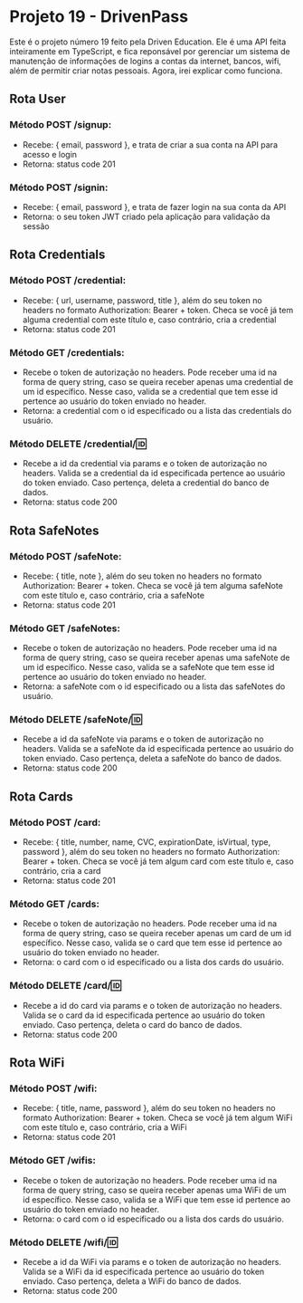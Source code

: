 # Projeto 19 - DrivenPass

Este é o projeto número 19 feito pela Driven Education. Ele é uma API feita inteiramente em TypeScript, e fica reponsável por gerenciar um sistema de manutenção de informações de logins a contas da internet, bancos, wifi, além de permitir criar notas pessoais. Agora, irei explicar como funciona.

## Rota User

### Método POST /signup:
- Recebe: { email, password }, e trata de criar a sua conta na API para acesso e login
- Retorna: status code 201

### Método POST /signin:
- Recebe: { email, password }, e trata de fazer login na sua conta da API
- Retorna: o seu token JWT criado pela aplicação para validação da sessão

## Rota Credentials

### Método POST /credential:
- Recebe: { url, username, password, title }, além do seu token no headers no formato Authorization: Bearer + token. Checa se você já tem alguma credential com este título e, caso contrário, cria a credential
- Retorna: status code 201

### Método GET /credentials:
- Recebe o token de autorização no headers. Pode receber uma id na forma de query string, caso se queira receber apenas uma credential de um id específico. Nesse caso, valida se a credential que tem esse id pertence ao usuário do token enviado no header.
- Retorna: a credential com o id especificado ou a lista das credentials do usuário.

### Método DELETE /credential/:id:
- Recebe a id da credential via params e o token de autorização no headers. Valida se a credential da id especificada pertence ao usuário do token enviado. Caso pertença, deleta a credential do banco de dados.
- Retorna: status code 200

## Rota SafeNotes

### Método POST /safeNote:
- Recebe: { title, note }, além do seu token no headers no formato Authorization: Bearer + token. Checa se você já tem alguma safeNote com este título e, caso contrário, cria a safeNote
- Retorna: status code 201

### Método GET /safeNotes:
- Recebe o token de autorização no headers. Pode receber uma id na forma de query string, caso se queira receber apenas uma safeNote de um id específico. Nesse caso, valida se a safeNote que tem esse id pertence ao usuário do token enviado no header.
- Retorna: a safeNote com o id especificado ou a lista das safeNotes do usuário.

### Método DELETE /safeNote/:id:
- Recebe a id da safeNote via params e o token de autorização no headers. Valida se a safeNote da id especificada pertence ao usuário do token enviado. Caso pertença, deleta a safeNote do banco de dados.
- Retorna: status code 200

## Rota Cards

### Método POST /card:
- Recebe: { title, number, name, CVC, expirationDate, isVirtual, type, password }, além do seu token no headers no formato Authorization: Bearer + token. Checa se você já tem algum card com este título e, caso contrário, cria a card
- Retorna: status code 201

### Método GET /cards:
- Recebe o token de autorização no headers. Pode receber uma id na forma de query string, caso se queira receber apenas um card de um id específico. Nesse caso, valida se o card que tem esse id pertence ao usuário do token enviado no header.
- Retorna: o card com o id especificado ou a lista dos cards do usuário.

### Método DELETE /card/:id:
- Recebe a id do card via params e o token de autorização no headers. Valida se o card da id especificada pertence ao usuário do token enviado. Caso pertença, deleta o card do banco de dados.
- Retorna: status code 200

## Rota WiFi

### Método POST /wifi:
- Recebe: { title, name, password }, além do seu token no headers no formato Authorization: Bearer + token. Checa se você já tem algum WiFi com este título e, caso contrário, cria a WiFi
- Retorna: status code 201

### Método GET /wifis:
- Recebe o token de autorização no headers. Pode receber uma id na forma de query string, caso se queira receber apenas uma WiFi de um id específico. Nesse caso, valida se a WiFi que tem esse id pertence ao usuário do token enviado no header.
- Retorna: o card com o id especificado ou a lista dos cards do usuário.

### Método DELETE /wifi/:id:
- Recebe a id da WiFi via params e o token de autorização no headers. Valida se a WiFi da id especificada pertence ao usuário do token enviado. Caso pertença, deleta a WiFi do banco de dados.
- Retorna: status code 200